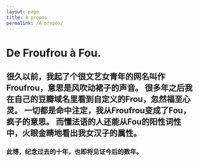 ```yaml
---
layout: page
title: À propos
permalink: /À propos/
---
```


<font class="about-content">
<h1>
De Froufrou à Fou.      
</h1>
<h2>
很久以前，我起了个很文艺女青年的网名叫作Froufrou，意思是风吹动裙子的声音。 
很多年之后我在自己的豆瓣域名里看到自定义的Frou，忽然福至心灵。 
一切都是命中注定，我从Froufrou变成了Fou，疯子的意思。  
而懂法语的人还能从Fou的阳性词性中，火眼金睛地看出我女汉子的属性。         
</h2>
<h3>
此博，纪念过去的十年，也即将见证今后的数年。
</h3>
</font>
